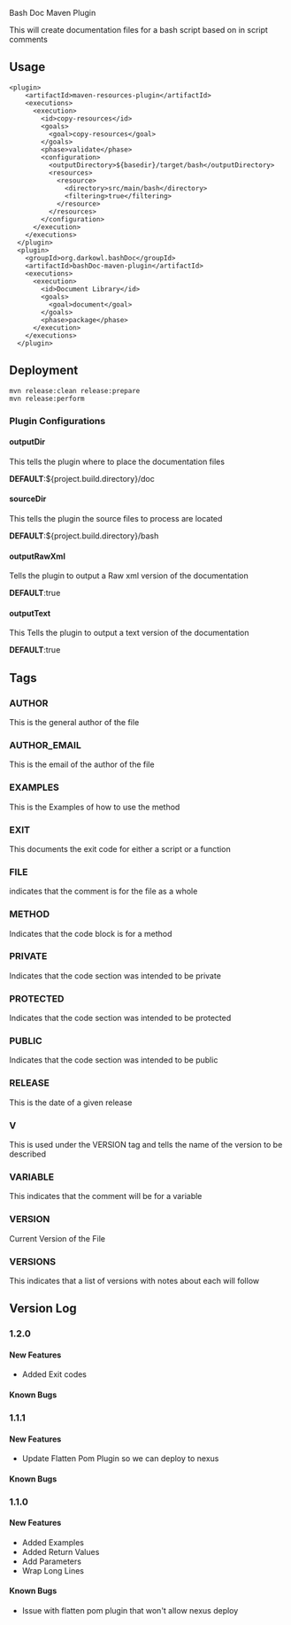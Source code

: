 Bash Doc Maven Plugin

This will create documentation files for a bash script based on in script comments

## Usage
	<plugin>
        <artifactId>maven-resources-plugin</artifactId>
        <executions>
          <execution>
            <id>copy-resources</id>
            <goals>
              <goal>copy-resources</goal>
            </goals>
            <phase>validate</phase>
            <configuration>
              <outputDirectory>${basedir}/target/bash</outputDirectory>
              <resources>
                <resource>
                  <directory>src/main/bash</directory>
                  <filtering>true</filtering>
                </resource>
              </resources>
            </configuration>
          </execution>
        </executions>
      </plugin>
      <plugin>
        <groupId>org.darkowl.bashDoc</groupId>
        <artifactId>bashDoc-maven-plugin</artifactId>
        <executions>
          <execution>
            <id>Document Library</id>
            <goals>
              <goal>document</goal>
            </goals>
            <phase>package</phase>
          </execution>
        </executions>
      </plugin>
      
## Deployment
    mvn release:clean release:prepare
    mvn release:perform      

### Plugin Configurations

#### outputDir
This tells the plugin where to place the documentation files

**DEFAULT**:${project.build.directory}/doc

#### sourceDir
This tells the plugin the source files to process are located

**DEFAULT**:${project.build.directory}/bash

#### outputRawXml
Tells the plugin to output a Raw xml version of the documentation

**DEFAULT**:true

#### outputText
This Tells the plugin to output a text version of the documentation

**DEFAULT**:true

## Tags
### AUTHOR
This is the general author of the file
### AUTHOR_EMAIL
This is the email of the author of the file
### EXAMPLES
This is the Examples of how to use the method
### EXIT
This documents the exit code for either a script or a function
### FILE
indicates that the comment is for the file as a whole
### METHOD
Indicates that the code block is for a method
### PRIVATE
Indicates that the code section was intended to be private
### PROTECTED
Indicates that the code section was intended to be protected
### PUBLIC
Indicates that the code section was intended to be public
### RELEASE
This is the date of a given release
### V
This is used under the VERSION tag and tells the name of the version to be described

### VARIABLE
This indicates that the comment will be for a variable


### VERSION
Current Version of the File

### VERSIONS
This indicates that a list of versions with notes about each will follow

## Version Log

### 1.2.0
#### New Features
- Added Exit codes

#### Known Bugs

### 1.1.1
#### New Features
- Update Flatten Pom Plugin so we can deploy to nexus

#### Known Bugs


### 1.1.0
#### New Features
- Added Examples
- Added Return Values
- Add Parameters
- Wrap Long Lines

#### Known Bugs
- Issue with flatten pom plugin that won't allow nexus deploy

